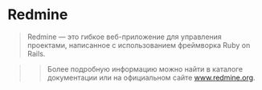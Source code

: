 # Redmine

> Redmine — это гибкое веб-приложение для управления проектами, написанное с использованием фреймворка Ruby on Rails.

>> Более подробную информацию можно найти в каталоге документации или на официальном сайте www.redmine.org.
